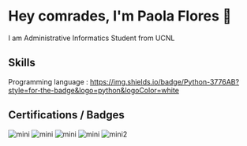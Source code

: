 # Hey comrades, I'm Paola Flores 👋

I am Administrative Informatics Student from UCNL



## Skills

Programming language : https://img.shields.io/badge/Python-3776AB?style=for-the-badge&logo=python&logoColor=white 


## Certifications / Badges

![mini](https://user-images.githubusercontent.com/99099314/222854144-6198206a-261e-41b7-87a6-d5f4b93129d5.png)
![mini](https://user-images.githubusercontent.com/99099314/222854176-d78b2b6a-b355-4f71-9a62-1cce14d184d2.png)
![mini](https://user-images.githubusercontent.com/99099314/222854202-519690b2-8449-4d21-a2a5-9f9546c5e621.png)
![mini](https://user-images.githubusercontent.com/99099314/222856136-9f9056f1-4093-4367-96b7-c43687f86eb5.png)
![mini2](https://user-images.githubusercontent.com/99099314/222856142-339e9dbd-6c8f-4bd0-a30f-11f653fd5f89.png)





